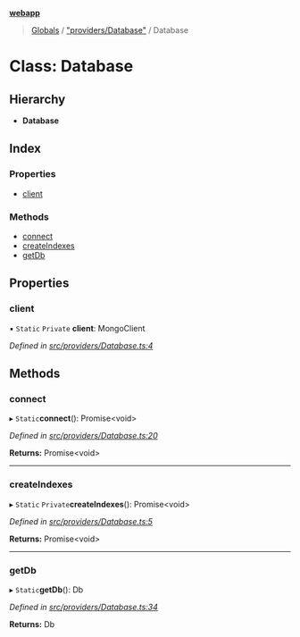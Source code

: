 **[webapp](../README.md)**

> [Globals](../globals.md) / ["providers/Database"](../modules/_providers_database_.md) / Database

# Class: Database

## Hierarchy

* **Database**

## Index

### Properties

* [client](_providers_database_.database.md#client)

### Methods

* [connect](_providers_database_.database.md#connect)
* [createIndexes](_providers_database_.database.md#createindexes)
* [getDb](_providers_database_.database.md#getdb)

## Properties

### client

▪ `Static` `Private` **client**: MongoClient

*Defined in [src/providers/Database.ts:4](https://github.com/BESTUPC/voting-web-app/blob/a4ae6c9/src/providers/Database.ts#L4)*

## Methods

### connect

▸ `Static`**connect**(): Promise<void\>

*Defined in [src/providers/Database.ts:20](https://github.com/BESTUPC/voting-web-app/blob/a4ae6c9/src/providers/Database.ts#L20)*

**Returns:** Promise<void\>

___

### createIndexes

▸ `Static` `Private`**createIndexes**(): Promise<void\>

*Defined in [src/providers/Database.ts:5](https://github.com/BESTUPC/voting-web-app/blob/a4ae6c9/src/providers/Database.ts#L5)*

**Returns:** Promise<void\>

___

### getDb

▸ `Static`**getDb**(): Db

*Defined in [src/providers/Database.ts:34](https://github.com/BESTUPC/voting-web-app/blob/a4ae6c9/src/providers/Database.ts#L34)*

**Returns:** Db
